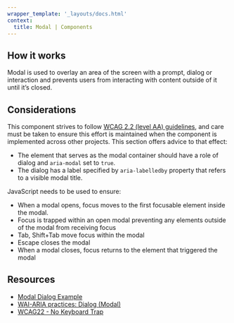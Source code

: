 ```yaml
---
wrapper_template: '_layouts/docs.html'
context:
  title: Modal | Components
---
```


## How it works

Modal is used to overlay an area of the screen with a prompt, dialog or interaction and prevents users from interacting with content outside of it until it’s closed.

## Considerations

This component strives to follow [WCAG 2.2 (level AA) guidelines](https://www.w3.org/TR/WCAG22/), and care must be taken to ensure this effort is maintained when the component is implemented across other projects. This section offers advice to that effect:

- The element that serves as the modal container should have a role of dialog and `aria-modal` set to `true`.
- The dialog has a label specified by `aria-labelledby` property that refers to a visible modal title.

JavaScript needs to be used to ensure:

- When a modal opens, focus moves to the first focusable element inside the modal.
- Focus is trapped within an open modal preventing any elements outside of the modal from receiving focus
- Tab, Shift+Tab move focus within the modal
- Escape closes the modal
- When a modal closes, focus returns to the element that triggered the modal

## Resources

- [Modal Dialog Example](https://www.w3.org/WAI/ARIA/apg/patterns/dialog-modal/)
- [WAI-ARIA practices: Dialog (Modal)](https://www.w3.org/TR/wai-aria-practices-1.1/#dialog_modal)
- [WCAG22 - No Keyboard Trap](https://www.w3.org/WAI/WCAG22/Understanding/no-keyboard-trap)

